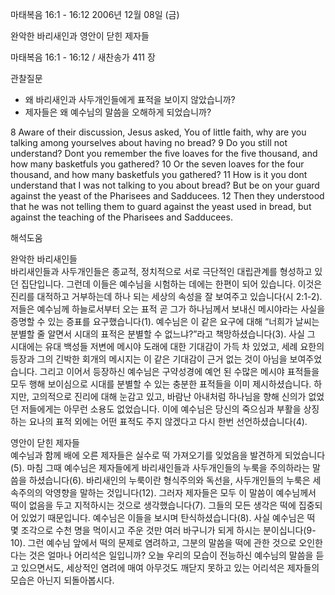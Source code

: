 마태복음 16:1 - 16:12 
2006년 12월 08일 (금)

완악한 바리새인과 영안이 닫힌 제자들



마태복음 16:1 - 16:12 / 새찬송가 411 장


관찰질문
- 왜 바리새인과 사두개인들에게 표적을 보이지 않았습니까?
- 제자들은 왜 예수님의 말씀을 오해하게 되었습니까?

8  Aware of their discussion, Jesus asked, You of little faith, why are you talking among yourselves about having no bread? 9  Do you still not understand? Dont you remember the five loaves for the five thousand, and how many basketfuls you gathered? 10  Or the seven loaves for the four thousand, and how many basketfuls you gathered? 11  How is it you dont understand that I was not talking to you about bread? But be on your guard against the yeast of the Pharisees and Sadducees. 12  Then they understood that he was not telling them to guard against the yeast used in bread, but against the teaching of the Pharisees and Sadducees.

해석도움





완악한 바리새인들  
바리새인들과 사두개인들은 종교적, 정치적으로 서로 극단적인 대립관계를 형성하고 있던 집단입니다. 그런데 이들은 예수님을 시험하는 데에는 한편이 되어 있습니다. 이것은 진리를 대적하고 거부하는데 하나 되는 세상의 속성을 잘 보여주고 있습니다(시 2:1-2). 저들은 예수님께 하늘로서부터 오는 표적 곧 그가 하나님께서 보내신 메시야라는 사실을 증명할 수 있는 증표를 요구했습니다(1). 예수님은 이 같은 요구에 대해 “너희가 날씨는 분별할 줄 알면서 시대의 표적은 분별할 수 없느냐?”라고 책망하셨습니다(3). 사실 그 시대에는 유대 백성들 저변에 메시야 도래에 대한 기대감이 가득 차 있었고, 세례 요한의 등장과 그의 긴박한 회개의 메시지는 이 같은 기대감이 근거 없는 것이 아님을 보여주었습니다. 그리고 이어서 등장하신 예수님은 구약성경에 예언 된 수많은 메시야 표적들을 모두 행해 보이심으로 시대를 분별할 수 있는 충분한 표적들을 이미 제시하셨습니다. 하지만, 고의적으로 진리에 대해 눈감고 있고, 바람난 아내처럼 하나님을 향해 신의가 없었던 저들에게는 아무런 소용도 없었습니다. 이에 예수님은 당신의 죽으심과 부활을 상징하는 요나의 표적 외에는 어떤 표적도 주지 않겠다고 다시 한번 선언하셨습니다(4). 

영안이 닫힌 제자들  
예수님과 함께 배에 오른 제자들은 실수로 떡 가져오기를 잊었음을 발견하게 되었습니다(5). 마침 그때 예수님은 제자들에게 바리새인들과 사두개인들의 누룩을 주의하라는 말씀을 하셨습니다(6). 바리새인의 누룩이란 형식주의와 독선을, 사두개인들의 누룩은 세속주의의 악영향을 말하는 것입니다(12). 그러자 제자들은 모두 이 말씀이 예수님께서 떡이 없음을 두고 지적하시는 것으로 생각했습니다(7). 그들의 모든 생각은 떡에 집중되어 있었기 때문입니다. 예수님은 이들을 보시며 탄식하셨습니다(8). 사실 예수님은 떡 몇 조각으로 수천 명을 먹이시고 주운 것만 여러 바구니가 되게 하시는 분이십니다(9-10). 그런 예수님 앞에서 떡의 문제로 염려하고, 그분의 말씀을 떡에 관한 것으로 오인한다는 것은 얼마나 어리석은 일입니까? 오늘 우리의 모습이 전능하신 예수님의 말씀을 듣고 있으면서도, 세상적인 염려에 매여 아무것도 깨닫지 못하고 있는 어리석은 제자들의 모습은 아닌지 되돌아봅시다.